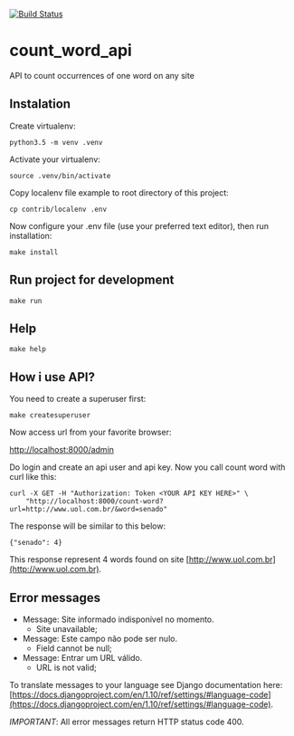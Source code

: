 [![Build Status](https://travis-ci.org/rafaelhenrique/count_word_api.svg?branch=master)](https://travis-ci.org/rafaelhenrique/count_word_api)

# count_word_api

API to count occurrences of one word on any site

## Instalation

Create virtualenv:

```
python3.5 -m venv .venv
```

Activate your virtualenv:

```
source .venv/bin/activate
```

Copy localenv file example to root directory of this project:

```
cp contrib/localenv .env
```

Now configure your .env file (use your preferred text editor), then run installation:

```
make install
```

## Run project for development

```
make run
```

## Help

```
make help
```

## How i use API?

You need to create a superuser first:

```
make createsuperuser
```

Now access url from your favorite browser:

[http://localhost:8000/admin](http://localhost:8000/admin)

Do login and create an api user and api key. Now you call count word with curl like this:

```
curl -X GET -H "Authorization: Token <YOUR API KEY HERE>" \
    "http://localhost:8000/count-word?url=http://www.uol.com.br/&word=senado"
```

The response will be similar to this below:

```
{"senado": 4}
```

This response represent 4 words found on site [http://www.uol.com.br](http://www.uol.com.br).

## Error messages

- Message: Site informado indisponível no momento.
    - Site unavailable;
- Message: Este campo não pode ser nulo.
    - Field cannot be null;
- Message: Entrar um URL válido.
    - URL is not valid;

To translate messages to your language see Django documentation here: [https://docs.djangoproject.com/en/1.10/ref/settings/#language-code](https://docs.djangoproject.com/en/1.10/ref/settings/#language-code).

*IMPORTANT*: All error messages return HTTP status code 400.
